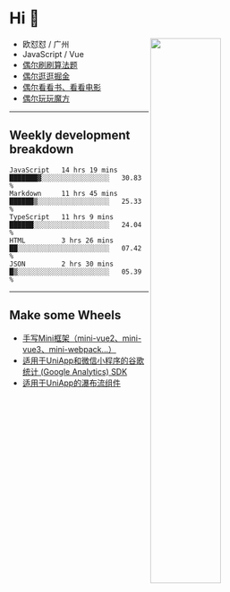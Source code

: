 # Hi 👋

[<img align="right" width="50%" src="https://github-readme-stats.vercel.app/api?username=OUDUIDUI&theme=dark&show_icons=true">](https://metrics.lecoq.io/OUDUIDUI?template=classic&#41;)


- 欧怼怼 / 广州
- JavaScript / Vue
- [偶尔刷刷算法题](https://github.com/OUDUIDUI/leet-code)
- [偶尔逛逛掘金](https://juejin.cn/user/4309700183594366)
- [偶尔看看书、看看电影](https://www.yuque.com/books/share/3ee1684b-8e19-4849-b5aa-13d1813ded6d)
- [偶尔玩玩魔方](https://cubing.com/results/person/2014OUSH01)

---

##  Weekly development breakdown

<!--START_SECTION:waka-->
```text
JavaScript   14 hrs 19 mins  ███████▓░░░░░░░░░░░░░░░░░   30.83 % 
Markdown     11 hrs 45 mins  ██████▒░░░░░░░░░░░░░░░░░░   25.33 % 
TypeScript   11 hrs 9 mins   ██████░░░░░░░░░░░░░░░░░░░   24.04 % 
HTML         3 hrs 26 mins   ██░░░░░░░░░░░░░░░░░░░░░░░   07.42 % 
JSON         2 hrs 30 mins   █▒░░░░░░░░░░░░░░░░░░░░░░░   05.39 % 
```
<!--END_SECTION:waka-->



---

##  Make some Wheels

- [手写Mini框架（mini-vue2、mini-vue3、mini-webpack...）](https://github.com/OUDUIDUI/mini)
- [适用于UniApp和微信小程序的谷歌统计 (Google Analytics) SDK](https://github.com/OUDUIDUI/ga-tracker)
- [适用于UniApp的瀑布流组件](https://github.com/OUDUIDUI/uniapp-waterfalls-flow)


